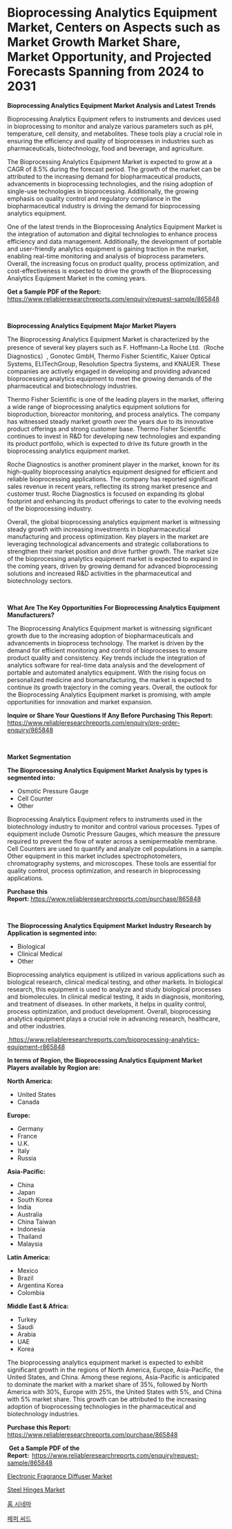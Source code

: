 <p><h1>Bioprocessing Analytics Equipment Market, Centers on Aspects such as Market Growth Market Share, Market Opportunity, and Projected Forecasts Spanning from 2024 to 2031</h1></p><p><strong>Bioprocessing Analytics Equipment Market Analysis and Latest Trends</strong></p>
<p><p>Bioprocessing Analytics Equipment refers to instruments and devices used in bioprocessing to monitor and analyze various parameters such as pH, temperature, cell density, and metabolites. These tools play a crucial role in ensuring the efficiency and quality of bioprocesses in industries such as pharmaceuticals, biotechnology, food and beverage, and agriculture.</p><p>The Bioprocessing Analytics Equipment Market is expected to grow at a CAGR of 8.5% during the forecast period. The growth of the market can be attributed to the increasing demand for biopharmaceutical products, advancements in bioprocessing technologies, and the rising adoption of single-use technologies in bioprocessing. Additionally, the growing emphasis on quality control and regulatory compliance in the biopharmaceutical industry is driving the demand for bioprocessing analytics equipment.</p><p>One of the latest trends in the Bioprocessing Analytics Equipment Market is the integration of automation and digital technologies to enhance process efficiency and data management. Additionally, the development of portable and user-friendly analytics equipment is gaining traction in the market, enabling real-time monitoring and analysis of bioprocess parameters. Overall, the increasing focus on product quality, process optimization, and cost-effectiveness is expected to drive the growth of the Bioprocessing Analytics Equipment Market in the coming years.</p></p>
<p><strong>Get a Sample PDF of the Report:&nbsp;</strong> <a href="https://www.reliableresearchreports.com/enquiry/request-sample/865848">https://www.reliableresearchreports.com/enquiry/request-sample/865848</a></p>
<p>&nbsp;</p>
<p><strong>Bioprocessing Analytics Equipment Major Market Players</strong></p>
<p><p>The Bioprocessing Analytics Equipment Market is characterized by the presence of several key players such as F. Hoffmann-La Roche Ltd.（Roche Diagnostics）, Gonotec GmbH, Thermo Fisher Scientific, Kaiser Optical Systems, ELITechGroup, Resolution Spectra Systems, and KNAUER. These companies are actively engaged in developing and providing advanced bioprocessing analytics equipment to meet the growing demands of the pharmaceutical and biotechnology industries.</p><p>Thermo Fisher Scientific is one of the leading players in the market, offering a wide range of bioprocessing analytics equipment solutions for bioproduction, bioreactor monitoring, and process analytics. The company has witnessed steady market growth over the years due to its innovative product offerings and strong customer base. Thermo Fisher Scientific continues to invest in R&D for developing new technologies and expanding its product portfolio, which is expected to drive its future growth in the bioprocessing analytics equipment market.</p><p>Roche Diagnostics is another prominent player in the market, known for its high-quality bioprocessing analytics equipment designed for efficient and reliable bioprocessing applications. The company has reported significant sales revenue in recent years, reflecting its strong market presence and customer trust. Roche Diagnostics is focused on expanding its global footprint and enhancing its product offerings to cater to the evolving needs of the bioprocessing industry.</p><p>Overall, the global bioprocessing analytics equipment market is witnessing steady growth with increasing investments in biopharmaceutical manufacturing and process optimization. Key players in the market are leveraging technological advancements and strategic collaborations to strengthen their market position and drive further growth. The market size of the bioprocessing analytics equipment market is expected to expand in the coming years, driven by growing demand for advanced bioprocessing solutions and increased R&D activities in the pharmaceutical and biotechnology sectors.</p></p>
<p>&nbsp;</p>
<p><strong>What Are The Key Opportunities For Bioprocessing Analytics Equipment Manufacturers?</strong></p>
<p><p>The Bioprocessing Analytics Equipment market is witnessing significant growth due to the increasing adoption of biopharmaceuticals and advancements in bioprocess technology. The market is driven by the demand for efficient monitoring and control of bioprocesses to ensure product quality and consistency. Key trends include the integration of analytics software for real-time data analysis and the development of portable and automated analytics equipment. With the rising focus on personalized medicine and biomanufacturing, the market is expected to continue its growth trajectory in the coming years. Overall, the outlook for the Bioprocessing Analytics Equipment market is promising, with ample opportunities for innovation and market expansion.</p></p>
<p><strong>Inquire or Share Your Questions If Any Before Purchasing This Report:</strong> <a href="https://www.reliableresearchreports.com/enquiry/pre-order-enquiry/865848">https://www.reliableresearchreports.com/enquiry/pre-order-enquiry/865848</a></p>
<p>&nbsp;</p>
<p><strong>Market Segmentation</strong></p>
<p><strong>The Bioprocessing Analytics Equipment Market Analysis by types is segmented into:</strong></p>
<p><ul><li>Osmotic Pressure Gauge</li><li>Cell Counter</li><li>Other</li></ul></p>
<p><p>Bioprocessing Analytics Equipment refers to instruments used in the biotechnology industry to monitor and control various processes. Types of equipment include Osmotic Pressure Gauges, which measure the pressure required to prevent the flow of water across a semipermeable membrane. Cell Counters are used to quantify and analyze cell populations in a sample. Other equipment in this market includes spectrophotometers, chromatography systems, and microscopes. These tools are essential for quality control, process optimization, and research in bioprocessing applications.</p></p>
<p><strong>Purchase this Report:&nbsp;</strong><a href="https://www.reliableresearchreports.com/purchase/865848">https://www.reliableresearchreports.com/purchase/865848</a></p>
<p>&nbsp;</p>
<p><strong>The Bioprocessing Analytics Equipment Market Industry Research by Application is segmented into:</strong></p>
<p><ul><li>Biological</li><li>Clinical Medical</li><li>Other</li></ul></p>
<p><p>Bioprocessing analytics equipment is utilized in various applications such as biological research, clinical medical testing, and other markets. In biological research, this equipment is used to analyze and study biological processes and biomolecules. In clinical medical testing, it aids in diagnosis, monitoring, and treatment of diseases. In other markets, it helps in quality control, process optimization, and product development. Overall, bioprocessing analytics equipment plays a crucial role in advancing research, healthcare, and other industries.</p></p>
<p><a href="https://www.reliableresearchreports.com/bioprocessing-analytics-equipment-r865848">&nbsp;https://www.reliableresearchreports.com/bioprocessing-analytics-equipment-r865848</a></p>
<p><strong>In terms of Region, the Bioprocessing Analytics Equipment Market Players available by Region are:</strong></p>
<p>
    <p> <strong> North America: </strong>
        <ul>
            <li>United States</li>
            <li>Canada</li>
        </ul>
        </p> 
    <p> <strong> Europe: </strong>
        <ul>
            <li>Germany</li>
            <li>France</li>
            <li>U.K.</li>
            <li>Italy</li>
            <li>Russia</li>
        </ul>
        </p> 
    <p> <strong> Asia-Pacific: </strong>
        <ul>
            <li>China</li>
            <li>Japan</li>
            <li>South Korea</li>
            <li>India</li>
            <li>Australia</li>
            <li>China Taiwan</li>
            <li>Indonesia</li>
            <li>Thailand</li>
            <li>Malaysia</li>
        </ul>
        </p> 
    <p> <strong> Latin America: </strong>
        <ul>
            <li>Mexico</li>
            <li>Brazil</li>
            <li>Argentina Korea</li>
            <li>Colombia</li>
        </ul>
        </p> 
    <p> <strong> Middle East & Africa: </strong>
        <ul>
            <li>Turkey</li>
            <li>Saudi</li>
            <li>Arabia</li>
            <li>UAE</li>
            <li>Korea</li>
        </ul>
    </p>
    </p>
<p><p>The bioprocessing analytics equipment market is expected to exhibit significant growth in the regions of North America, Europe, Asia-Pacific, the United States, and China. Among these regions, Asia-Pacific is anticipated to dominate the market with a market share of 35%, followed by North America with 30%, Europe with 25%, the United States with 5%, and China with 5% market share. This growth can be attributed to the increasing adoption of bioprocessing technologies in the pharmaceutical and biotechnology industries.</p></p>
<p><strong>Purchase this Report: </strong><a href="https://www.reliableresearchreports.com/purchase/865848">https://www.reliableresearchreports.com/purchase/865848</a></p>
<p>&nbsp;<strong>Get a Sample PDF of the Report:&nbsp;&nbsp;</strong><a href="https://www.reliableresearchreports.com/enquiry/request-sample/865848">https://www.reliableresearchreports.com/enquiry/request-sample/865848</a></p>
<p><strong></strong></p>
<p><p><a href="https://www.linkedin.com/pulse/electronic-fragrance-diffuser-market-research-report-s0jme?trackingId=n%2FG3K0lFwb%2BN4m6dJ0SwMg%3D%3D">Electronic Fragrance Diffuser Market</a></p><p><a href="https://www.linkedin.com/pulse/steel-hingesnbspmarket-focuses-market-share-size-projected-ahkse?trackingId=DWxzPV0J5%2BJEUaUoZ50u1A%3D%3D">Steel Hinges Market</a></p><p><a href="https://medium.com/@kasandrarempel/%ED%99%88-%EC%8B%9C%EB%84%A4%EB%A7%88-%EC%8B%9C%EC%9E%A5%EC%9D%80-%EC%8B%9C%EC%9E%A5-%EC%A0%90%EC%9C%A0%EC%9C%A8-%EA%B7%9C%EB%AA%A8-%EB%B0%8F-2031%EB%85%84%EA%B9%8C%EC%A7%80-%EC%98%88%EC%83%81%EB%90%9C-%EC%98%88%EC%B8%A1%EC%97%90-%EC%B4%88%EC%A0%90%EC%9D%84-%EB%A7%9E%EC%B6%A5%EB%8B%88%EB%8B%A4-6f0a35d8dc6e">홈 시네마</a></p><p><a href="https://medium.com/@cheddar67856/%ED%8E%98%ED%8D%BC%EC%94%A8-%EC%8B%9C%EC%9E%A5%EC%9D%80-%EC%8B%9C%EC%9E%A5-%EC%A0%90%EC%9C%A0%EC%9C%A8-%EC%8B%9C%EC%9E%A5-%EB%8F%99%ED%96%A5-%EB%B0%8F-%EC%8B%9C%EC%9E%A5-%EC%84%B1%EC%9E%A5%EC%97%90-%EB%8C%80%ED%95%9C-%EC%A0%95%EB%B3%B4%EB%A5%BC-%EC%A0%9C%EA%B3%B5%ED%95%A9%EB%8B%88%EB%8B%A4-988bf20bd612">페퍼 씨드</a></p></p>